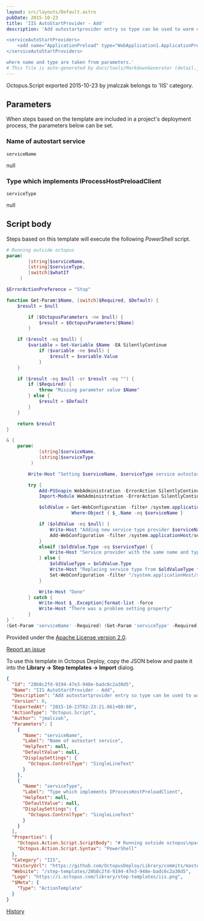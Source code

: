 ```yaml
---
layout: src/layouts/Default.astro
pubDate: 2015-10-23
title: 'IIS AutoStartProvider - Add'
description: 'Add autostartprovider entry so type can be used to warm up applicaiton. Final changes in applicationHost.config look like that:

<serviceAutoStartProviders>
    <add name="ApplicationPreload" type="WebApplication1.ApplicationPreload, WebApplication1" />
</serviceAutoStartProviders>

where name and type are taken from parameters.'
# This file is auto-generated by docs/tools/MarkdownGenerator (detail.js)
---
```


Octopus.Script exported 2015-10-23 by jmalczak belongs to 'IIS' category.

## Parameters

When steps based on the template are included in a project's deployment process, the parameters below can be set.


<div class="param">

### Name of autostart service

`serviceName`

null

</div>
        
<div class="param">

### Type which implements IProcessHostPreloadClient

`serviceType`

null

</div>
        

## Script body

Steps based on this template will execute the following *PowerShell* script.

```PowerShell
# Running outside octopus
param(
        [string]$serviceName,
        [string]$serviceType,
        [switch]$whatIf
     ) 

$ErrorActionPreference = "Stop" 

function Get-Param($Name, [switch]$Required, $Default) {
    $result = $null

        if ($OctopusParameters -ne $null) {
            $result = $OctopusParameters[$Name]
        }

    if ($result -eq $null) {
        $variable = Get-Variable $Name -EA SilentlyContinue   
            if ($variable -ne $null) {
                $result = $variable.Value
            }
    }

    if ($result -eq $null -or $result -eq "") {
        if ($Required) {
            throw "Missing parameter value $Name"
        } else {
            $result = $Default
        }
    }

    return $result
}

& {
    param(
            [string]$serviceName,
            [string]$serviceType
         ) 

        Write-Host "Setting $serviceName, $serviceType service autostart provider"

        try {
            Add-PSSnapin WebAdministration -ErrorAction SilentlyContinue
            Import-Module WebAdministration -ErrorAction SilentlyContinue

            $oldValue = Get-WebConfiguration -filter /system.applicationHost/serviceAutoStartProviders/add | 
                        Where-Object { $_.Name -eq $serviceName }

            if ($oldValue -eq $null) {
                Write-Host "Adding new service type provider $serviceName, $serviceType"
                Add-WebConfiguration -filter /system.applicationHost/serviceAutoStartProviders -Value @{name=$serviceName; type=$serviceType}
            } 
            elseif ($oldValue.Type -eq $serviceType) { 
                Write-Host "Service provider with the same name and type exists"
            } else {
                $oldValueType = $oldValue.Type
                Write-Host "Replacing service type from $oldValueType to $serviceType"
                Set-WebConfiguration -filter "/system.applicationHost/serviceAutoStartProviders/add[@name='$serviceName']" -Value @{"type" = "$serviceType"}
            }

            Write-Host "Done"
        } catch {
            Write-Host $_.Exception|format-list -force
            Write-Host "There was a problem setting property"    
        }
} `
(Get-Param 'serviceName' -Required) (Get-Param 'serviceType' -Required) 

```

Provided under the [Apache License version 2.0](https://github.com/OctopusDeploy/Library/blob/master/LICENSE.txt).

[Report an issue](https://github.com/OctopusDeploy/Library/issues/new?assignees=&labels=&projects=&template=bug-report.yml&title=Issue%20with%20IIS%20AutoStartProvider%20-%20Add&step-template=IIS%20AutoStartProvider%20-%20Add)

<div class="get-json">

To use this template in Octopus Deploy, copy the JSON below and paste it into the **Library → Step templates → Import** dialog.

```json
{
  "Id": "20b8c2fd-9194-47e3-948e-badc6c2a30d5",
  "Name": "IIS AutoStartProvider - Add",
  "Description": "Add autostartprovider entry so type can be used to warm up applicaiton. Final changes in applicationHost.config look like that:\n\n<serviceAutoStartProviders>\n    <add name=\"ApplicationPreload\" type=\"WebApplication1.ApplicationPreload, WebApplication1\" />\n</serviceAutoStartProviders>\n\nwhere name and type are taken from parameters.",
  "Version": 0,
  "ExportedAt": "2015-10-23T02:23:21.661+00:00",
  "ActionType": "Octopus.Script",
  "Author": "jmalczak",
  "Parameters": [
    {
      "Name": "serviceName",
      "Label": "Name of autostart service",
      "HelpText": null,
      "DefaultValue": null,
      "DisplaySettings": {
        "Octopus.ControlType": "SingleLineText"
      }
    },
    {
      "Name": "serviceType",
      "Label": "Type which implements IProcessHostPreloadClient",
      "HelpText": null,
      "DefaultValue": null,
      "DisplaySettings": {
        "Octopus.ControlType": "SingleLineText"
      }
    }
  ],
  "Properties": {
    "Octopus.Action.Script.ScriptBody": "# Running outside octopus\nparam(\n        [string]$serviceName,\n        [string]$serviceType,\n        [switch]$whatIf\n     ) \n\n$ErrorActionPreference = \"Stop\" \n\nfunction Get-Param($Name, [switch]$Required, $Default) {\n    $result = $null\n\n        if ($OctopusParameters -ne $null) {\n            $result = $OctopusParameters[$Name]\n        }\n\n    if ($result -eq $null) {\n        $variable = Get-Variable $Name -EA SilentlyContinue   \n            if ($variable -ne $null) {\n                $result = $variable.Value\n            }\n    }\n\n    if ($result -eq $null -or $result -eq \"\") {\n        if ($Required) {\n            throw \"Missing parameter value $Name\"\n        } else {\n            $result = $Default\n        }\n    }\n\n    return $result\n}\n\n& {\n    param(\n            [string]$serviceName,\n            [string]$serviceType\n         ) \n\n        Write-Host \"Setting $serviceName, $serviceType service autostart provider\"\n\n        try {\n            Add-PSSnapin WebAdministration -ErrorAction SilentlyContinue\n            Import-Module WebAdministration -ErrorAction SilentlyContinue\n\n            $oldValue = Get-WebConfiguration -filter /system.applicationHost/serviceAutoStartProviders/add | \n                        Where-Object { $_.Name -eq $serviceName }\n\n            if ($oldValue -eq $null) {\n                Write-Host \"Adding new service type provider $serviceName, $serviceType\"\n                Add-WebConfiguration -filter /system.applicationHost/serviceAutoStartProviders -Value @{name=$serviceName; type=$serviceType}\n            } \n            elseif ($oldValue.Type -eq $serviceType) { \n                Write-Host \"Service provider with the same name and type exists\"\n            } else {\n                $oldValueType = $oldValue.Type\n                Write-Host \"Replacing service type from $oldValueType to $serviceType\"\n                Set-WebConfiguration -filter \"/system.applicationHost/serviceAutoStartProviders/add[@name='$serviceName']\" -Value @{\"type\" = \"$serviceType\"}\n            }\n\n            Write-Host \"Done\"\n        } catch {\n            Write-Host $_.Exception|format-list -force\n            Write-Host \"There was a problem setting property\"    \n        }\n} `\n(Get-Param 'serviceName' -Required) (Get-Param 'serviceType' -Required) \n",
    "Octopus.Action.Script.Syntax": "PowerShell"
  },
  "Category": "IIS",
  "HistoryUrl": "https://github.com/OctopusDeploy/Library/commits/master/step-templates//opt/buildagent/work/75443764cd38076d/step-templates/iis-autostartprovider-add.json",
  "Website": "/step-templates/20b8c2fd-9194-47e3-948e-badc6c2a30d5",
  "Logo": "https://i.octopus.com/library/step-templates/iis.png",
  "$Meta": {
    "Type": "ActionTemplate"
  }
}
```

[History](https://github.com/OctopusDeploy/Library/commits/master/step-templates/https://github.com/OctopusDeploy/Library/commits/master/step-templates//opt/buildagent/work/75443764cd38076d/step-templates/iis-autostartprovider-add.json)

</div>
